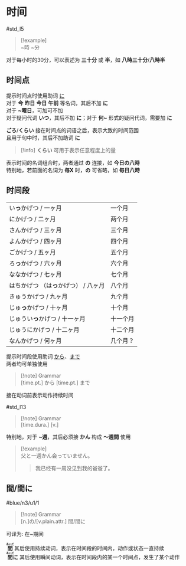 # 时间  

 #std_l5  

> [!example]  
> ~時 ~分  

对于每小时的30分，可以表述为 **三十分** 或 **半**，如 **八時三十分**/**八時半**  

## 时间点

提示时间点时使用助词 [に](../4.particle/に.md#提示时间点)  
对于 **今** **昨日** **今日** **午前** 等名词，其后不加 **に**  
对于 **~曜日**，可加可不加  
对于疑问代词 **いつ**，其后不加 **に**；对于 **何~** 形式的疑问代词，需要加 **に**  

**ごろ**/**くらい** 接在时间点的词语之后，表示大致的时间范围  
且用于句中时，其后不加助词 **に**  
> [!info] **くらい** 可用于表示任意程度上的量  

表示时间的名词组合时，两者通过 **の** 连接，如 **今日の八時**  
特别地，若前面的名词为 **毎X** 时，**の** 可省略，如 **毎日八時**  

## 时间段

|                         |      |
| ----------------------- | ---- |
| い**っ**かげつ / 一ヶ月         | 一个月  |
| にかげつ / 二ヶ月              | 两个月  |
| さんかげつ / 三ヶ月             | 三个月  |
| よんかげつ / 四ヶ月             | 四个月  |
| ごかげつ / 五ヶ月              | 五个月  |
| ろ**っ**かげつ / 六ヶ月         | 六个月  |
| ななかげつ / 七ヶ月             | 七个月  |
| はちかげつ （は**っ**かげつ） / 八ヶ月 | 八个月  |
| きゅうかげつ / 九ヶ月            | 九个月  |
| じゅ**っ**かげつ / 十ヶ月        | 十个月  |
| じゅうい**っ**かげつ / 十一ヶ月     | 十一个月 |
| じゅうにかげつ / 十二ヶ月          | 十二个月 |
| なんかげつ / 何ヶ月             | 几个月？ |

提示时间段使用助词 [から](../4.particle/から.md#提示时间段的起点)、[まで](../4.particle/まで.md#提示时间段的终点)  
两者均可单独使用  

> [!note] Grammar  
> [time.pt.] から [time.pt.] まで  

接在动词前表示动作持续时间  

 #std_l13  

> [!note] Grammar  
> [time.dura.] [v.]  

特别地，对于 **~週**，其后必须接 **かん** 构成 **～週間** 使用  
> [!example]  
> 父と一週かん会っていません。  
> > 我已经有一周没见到我的爸爸了。  

## 間/間に

 #blue/n3/u1/1  

> [!note] Grammar  
> [n.]の/[v.plain.attr.] 間/間に  

可译为: 在~期间  

<b><ruby>間<rt>あいだ</rt></ruby></b> 其后使用持续动词，表示在时间段的时间内，动作或状态一直持续  
<b><ruby>間<rt>あいだ</rt>に</ruby></b> 其后使用瞬间动词，表示在时间段内的某一个时间点，发生了某个动作  
